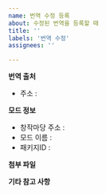```yaml
---
name: 번역 수정 등록
about: 수정된 번역을 등록할 때
title: ''
labels: '번역 수정'
assignees: ''

---
```

<b>번역 출처</b>
- 주소 :
<!-- RMK GitHub가 아닌 다른 곳에도 동일한 파일을 업로드 하는 경우 중복 작업 방지를 위해 해당 주소를 남겨주기 바랍니다 -->

<b>모드 정보</b>
- 창작마당 주소 : 
- 모드 이름 : 
- 패키지ID : 
<!-- 패키지ID는 창작마당 등록번호가 아닙니다. 잘 모르겠다면 비워주세요 -->

<b>첨부 파일</b><p>
<!-- 마우스로 파일을 입력창에 그대로 드랍하면 잠시 후 링크가 생성됩니다 -->

<b>기타 참고 사항</b>

